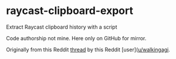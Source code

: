 # raycast-clipboard-export

Extract Raycast clipboard history with a script

Code authorship not mine. Here only on GitHub for mirror.

Originally from this Reddit [thread](https://old.reddit.com/r/raycastapp/comments/1bk2tyl/does_anyone_know_how_to_backup_the_clipboard/kvx963r/) by this Reddit [user]([u/walkingagi](https://old.reddit.com/user/walkingagi).
